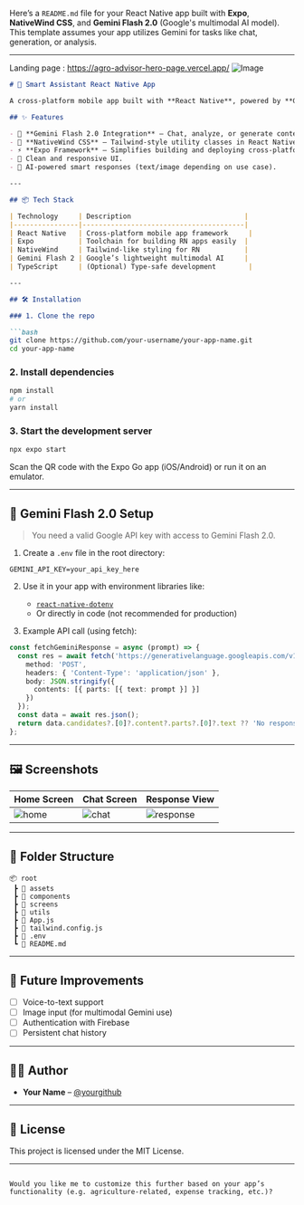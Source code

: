 Here’s a `README.md` file for your React Native app built with **Expo**, **NativeWind CSS**, and **Gemini Flash 2.0** (Google's multimodal AI model). This template assumes your app utilizes Gemini for tasks like chat, generation, or analysis.

---
Landing page : https://agro-advisor-hero-page.vercel.app/
![Image](https://github.com/user-attachments/assets/84a0c93e-2bdd-45d0-8376-407f36e79ae9)

````markdown
# 📱 Smart Assistant React Native App

A cross-platform mobile app built with **React Native**, powered by **Google Gemini Flash 2.0**, styled using **NativeWind CSS**, and developed using **Expo** for easy deployment and testing.

## ✨ Features

- 🔮 **Gemini Flash 2.0 Integration** – Chat, analyze, or generate content with Google's fast and powerful multimodal AI.
- 💨 **NativeWind CSS** – Tailwind-style utility classes in React Native for rapid UI development.
- ⚡ **Expo Framework** – Simplifies building and deploying cross-platform apps.
- 🎨 Clean and responsive UI.
- 🧠 AI-powered smart responses (text/image depending on use case).

---

## 📦 Tech Stack

| Technology     | Description                            |
|----------------|----------------------------------------|
| React Native   | Cross-platform mobile app framework     |
| Expo           | Toolchain for building RN apps easily  |
| NativeWind     | Tailwind-like styling for RN           |
| Gemini Flash 2 | Google’s lightweight multimodal AI     |
| TypeScript     | (Optional) Type-safe development        |

---

## 🛠️ Installation

### 1. Clone the repo

```bash
git clone https://github.com/your-username/your-app-name.git
cd your-app-name
````

### 2. Install dependencies

```bash
npm install
# or
yarn install
```

### 3. Start the development server

```bash
npx expo start
```

Scan the QR code with the Expo Go app (iOS/Android) or run it on an emulator.

---

## 🤖 Gemini Flash 2.0 Setup

> You need a valid Google API key with access to Gemini Flash 2.0.

1. Create a `.env` file in the root directory:

```env
GEMINI_API_KEY=your_api_key_here
```

2. Use it in your app with environment libraries like:

   * [`react-native-dotenv`](https://www.npmjs.com/package/react-native-dotenv)
   * Or directly in code (not recommended for production)

3. Example API call (using fetch):

```ts
const fetchGeminiResponse = async (prompt) => {
  const res = await fetch('https://generativelanguage.googleapis.com/v1beta/models/gemini-pro:generateContent?key=' + process.env.GEMINI_API_KEY, {
    method: 'POST',
    headers: { 'Content-Type': 'application/json' },
    body: JSON.stringify({
      contents: [{ parts: [{ text: prompt }] }]
    })
  });
  const data = await res.json();
  return data.candidates?.[0]?.content?.parts?.[0]?.text ?? 'No response';
};
```

---

## 🖼️ Screenshots

| Home Screen                      | Chat Screen                      | Response View                            |
| -------------------------------- | -------------------------------- | ---------------------------------------- |
| ![home](assets/screens/home.png) | ![chat](assets/screens/chat.png) | ![response](assets/screens/response.png) |

---

## 📁 Folder Structure

```
📦 root
 ┣ 📂 assets
 ┣ 📂 components
 ┣ 📂 screens
 ┣ 📂 utils
 ┣ 📄 App.js
 ┣ 📄 tailwind.config.js
 ┣ 📄 .env
 ┗ 📄 README.md
```

---

## 🧪 Future Improvements

* [ ] Voice-to-text support
* [ ] Image input (for multimodal Gemini use)
* [ ] Authentication with Firebase
* [ ] Persistent chat history

---

## 🧑‍💻 Author

* **Your Name** – [@yourgithub](https://github.com/priyanshufox)

---

## 📄 License

This project is licensed under the MIT License.

---

```

Would you like me to customize this further based on your app’s functionality (e.g. agriculture-related, expense tracking, etc.)?
```
